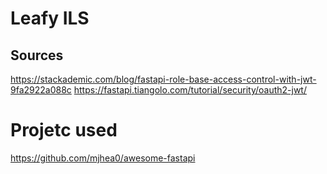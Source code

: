 # Leafy ILS

## Sources

https://stackademic.com/blog/fastapi-role-base-access-control-with-jwt-9fa2922a088c
https://fastapi.tiangolo.com/tutorial/security/oauth2-jwt/

# Projetc used

https://github.com/mjhea0/awesome-fastapi

